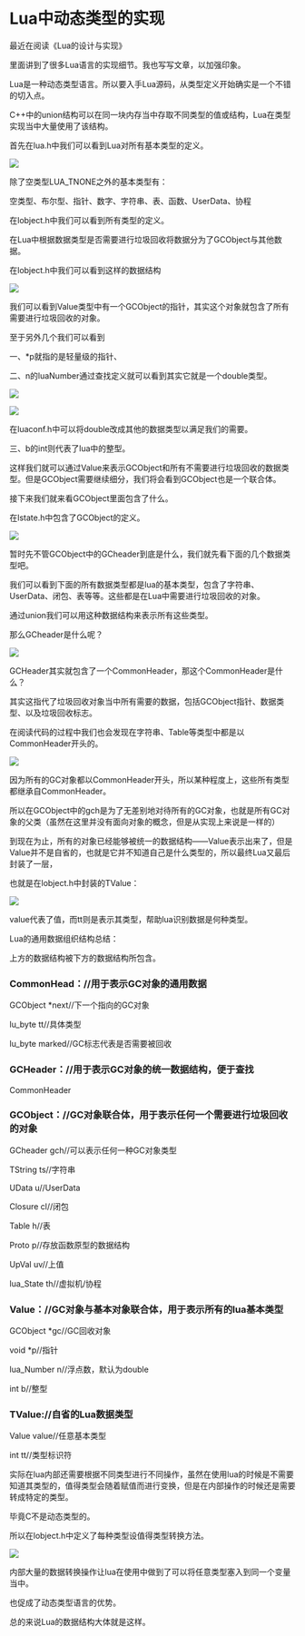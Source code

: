 
# Lua中动态类型的实现

最近在阅读《Lua的设计与实现》

里面讲到了很多Lua语言的实现细节。我也写写文章，以加强印象。

Lua是一种动态类型语言。所以要入手Lua源码，从类型定义开始确实是一个不错的切入点。

C++中的union结构可以在同一块内存当中存取不同类型的值或结构，Lua在类型实现当中大量使用了该结构。

首先在lua.h中我们可以看到Lua对所有基本类型的定义。

![](Lua中动态类型的实现/WX20171021-000121.png)

除了空类型LUA_TNONE之外的基本类型有：

空类型、布尔型、指针、数字、字符串、表、函数、UserData、协程

在lobject.h中我们可以看到所有类型的定义。

在Lua中根据数据类型是否需要进行垃圾回收将数据分为了GCObject与其他数据。

在lobject.h中我们可以看到这样的数据结构

![](Lua中动态类型的实现/WX20171021-000813.png)

我们可以看到Value类型中有一个GCObject的指针，其实这个对象就包含了所有需要进行垃圾回收的对象。

至于另外几个我们可以看到

一、*p就指的是轻量级的指针、

二、n的luaNumber通过查找定义就可以看到其实它就是一个double类型。

![](Lua中动态类型的实现/2019-01-13-14-25-02.png)

![](Lua中动态类型的实现/2019-01-13-14-25-12.png)

在luaconf.h中可以将double改成其他的数据类型以满足我们的需要。

三、b的int则代表了lua中的整型。

这样我们就可以通过Value来表示GCObject和所有不需要进行垃圾回收的数据类型。但是GCObject需要继续细分，我们将会看到GCObject也是一个联合体。

 

接下来我们就来看GCObject里面包含了什么。

在lstate.h中包含了GCObject的定义。

![](Lua中动态类型的实现/2019-01-13-14-25-23.png)

暂时先不管GCObject中的GCheader到底是什么，我们就先看下面的几个数据类型吧。

我们可以看到下面的所有数据类型都是lua的基本类型，包含了字符串、UserData、闭包、表等等。这些都是在Lua中需要进行垃圾回收的对象。

通过union我们可以用这种数据结构来表示所有这些类型。

那么GCheader是什么呢？

![](Lua中动态类型的实现/2019-01-13-14-25-34.png)

GCHeader其实就包含了一个CommonHeader，那这个CommonHeader是什么？

其实这指代了垃圾回收对象当中所有需要的数据，包括GCObject指针、数据类型、以及垃圾回收标志。

在阅读代码的过程中我们也会发现在字符串、Table等类型中都是以CommonHeader开头的。

![](Lua中动态类型的实现/2019-01-13-14-25-45.png)

因为所有的GC对象都以CommonHeader开头，所以某种程度上，这些所有类型都继承自CommonHeader。

所以在GCObject中的gch是为了无差别地对待所有的GC对象，也就是所有GC对象的父类（虽然在这里并没有面向对象的概念，但是从实现上来说是一样的）

 

到现在为止，所有的对象已经能够被统一的数据结构——Value表示出来了，但是Value并不是自省的，也就是它并不知道自己是什么类型的，所以最终Lua又最后封装了一层，

也就是在lobject.h中封装的TValue：

![](Lua中动态类型的实现/2019-01-13-14-25-55.png)

value代表了值，而tt则是表示其类型，帮助lua识别数据是何种类型。

 

Lua的通用数据组织结构总结：

上方的数据结构被下方的数据结构所包含。

 

### CommonHead：//用于表示GC对象的通用数据

GCObject *next//下一个指向的GC对象

lu_byte tt//具体类型

lu_byte marked//GC标志代表是否需要被回收

### GCHeader：//用于表示GC对象的统一数据结构，便于查找

CommonHeader

### GCObject：//GC对象联合体，用于表示任何一个需要进行垃圾回收的对象

GCheader gch//可以表示任何一种GC对象类型

TString ts//字符串

UData u//UserData

Closure cl//闭包

Table h//表

Proto p//存放函数原型的数据结构

UpVal uv//上值

lua_State th//虚拟机/协程

### Value：//GC对象与基本对象联合体，用于表示所有的lua基本类型

GCObject *gc//GC回收对象

void *p//指针

lua_Number n//浮点数，默认为double

int b//整型

### TValue://自省的Lua数据类型

Value value//任意基本类型

int tt//类型标识符

实际在lua内部还需要根据不同类型进行不同操作，虽然在使用lua的时候是不需要知道其类型的，值得类型会随着赋值而进行变换，但是在内部操作的时候还是需要转成特定的类型。

毕竟C不是动态类型的。

所以在lobject.h中定义了每种类型设值得类型转换方法。

![](Lua中动态类型的实现/2019-01-13-14-26-10.png)

内部大量的数据转换操作让lua在使用中做到了可以将任意类型塞入到同一个变量当中。

也促成了动态类型语言的优势。

 

总的来说Lua的数据结构大体就是这样。